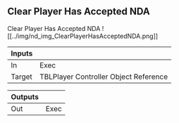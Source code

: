 ## Clear Player Has Accepted NDA
Clear Player Has Accepted NDA
![[../img/nd_img_ClearPlayerHasAcceptedNDA.png]]

|Inputs||
|--|--|
| In | Exec |
| Target | TBLPlayer Controller Object Reference |

|Outputs||
|--|--|
| Out | Exec |
